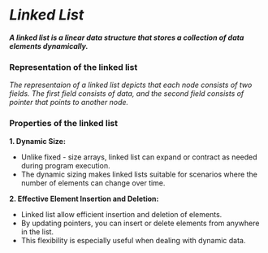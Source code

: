 # _Linked List_

***A linked list is a linear data structure that stores a collection of data elements dynamically.***

### Representation of the linked list
_The representaion of a linked list depicts that each node consists of two fields. The first field consists of data, and the second field consists of pointer that points to another node._

### Properties of the linked list
**1. Dynamic Size:**
  * Unlike fixed - size arrays, linked list can expand or contract as needed during program execution.
  * The dynamic sizing makes linked lists suitable for scenarios where the number of elements can change over time.

**2. Effective Element Insertion and Deletion:**
  * Linked list allow efficient insertion and deletion of elements.
  * By updating pointers, you can insert or delete elements from anywhere in the list.
  * This flexibility is especially useful when dealing with dynamic data.

